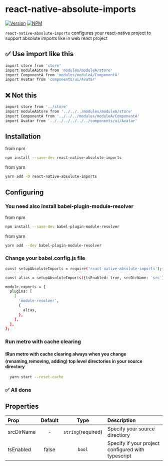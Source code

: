 # react-native-absolute-imports

[![Version](https://img.shields.io/npm/v/react-native-absolute-imports)](https://www.npmjs.com/package/react-native-absolute-imports)
[![NPM](https://img.shields.io/npm/dm/react-native-absolute-imports)](https://www.npmjs.com/package/react-native-absolute-imports)

`react-native-absolute-imports` configures your react-native project to support absolute imports like in web react project

## ✅ Use import like this

   ```bash
   import store from 'store'
   import moduleAStore from 'modules/moduleA/store'
   import ComponentA from 'modules/moduleA/ComponentA'
   import Avatar from 'components/ui/Avatar'
   ````
## ❌ Not this

   ```bash
   import store from '../store'
   import moduleAStore from '../../../modules/moduleA/store'
   import ComponentA from '../../../modules/moduleA/ComponentA'
   import Avatar from '../../../../../../components/ui/Avatar'
   ````



## Installation

   from npm

   ```bash
   npm install --save-dev react-native-absolute-imports
   ```

   from yarn

   ```bash
   yarn add -D react-native-absolute-imports
   ```

## Configuring

### You need also install babel-plugin-module-resolver

from npm

   ```bash
   npm install --save-dev babel-plugin-module-resolver
   ```

from yarn

   ```bash
   yarn add --dev babel-plugin-module-resolver
   ```

### Change your babel.config.js file

```bash
const setupAbsoluteImports = require('react-native-absolute-imports');

const alias = setupAbsoluteImports({tsEnabled: true, srcDirName: 'src'});

module.exports = {
  plugins: [
    [
      'module-resolver',
      {
        alias,
      },
    ],
  ],
};
```

### Run metro with cache clearing

#### ❗Run metro with cache clearing always when you change (renaming,removing, adding) top level directories in your source directory
 ```bash
   yarn start --reset-cache
   ```

### ✅ All done

## Properties

| Prop  | Default |        Type        | Description                                        |
| :------------ |:-------:|:------------------:|:---------------------------------------------------|
| srcDirName |    -    | `string`(required) | Specify your source directiory                     |
| tsEnabled |  false  |       `bool`       | Specify if your project configured with typescript |
